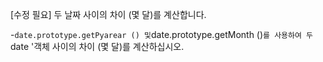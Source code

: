 [수정 필요]
두 날짜 사이의 차이 (몇 달)를 계산합니다.

-`date.prototype.getPyarear () 및`date.prototype.getMonth ()`를 사용하여 두`date '객체 사이의 차이 (몇 달)를 계산하십시오.